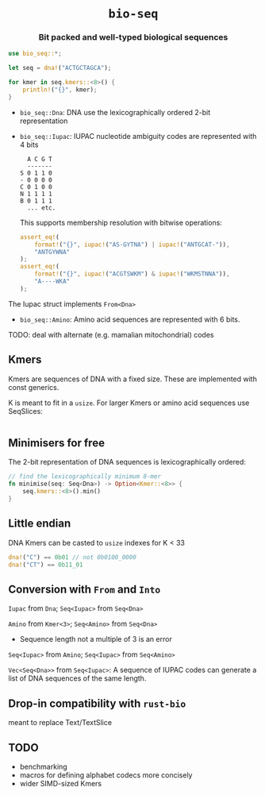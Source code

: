 <div class="title-block" style="text-align: center;" align="center">

# `bio-seq`

### Bit packed and well-typed biological sequences
</div>

```rust
use bio_seq::*;

let seq = dna!("ACTGCTAGCA");

for kmer in seq.kmers::<8>() {
	println!("{}", kmer);
}
```

* `bio_seq::Dna`: DNA use the lexicographically ordered 2-bit representation

* `bio_seq::Iupac`: IUPAC  nucleotide ambiguity codes are represented with 4 bits

	```
	  A C G T
	  -------
	S 0 1 1 0
	- 0 0 0 0
	C 0 1 0 0
	N 1 1 1 1
	B 0 1 1 1
	  ... etc.
	```
	This supports membership resolution with bitwise operations:

	```rust
    assert_eq!(
        format!("{}", iupac!("AS-GYTNA") | iupac!("ANTGCAT-")),
        "ANTGYWNA"
    );
    assert_eq!(
        format!("{}", iupac!("ACGTSWKM") & iupac!("WKMSTNNA")),
        "A----WKA"
    );
	```
The Iupac struct implements `From<Dna>`

* `bio_seq::Amino`: Amino acid sequences are represented with 6 bits.

TODO: deal with alternate (e.g. mamalian mitochondrial) codes

## Kmers

Kmers are sequences of DNA with a fixed size. These are implemented with const generics.

K is meant to fit in a `usize`. For larger Kmers or amino acid sequences use SeqSlices:

```rust


```

## Minimisers for free

The 2-bit representation of DNA sequences is lexicographically ordered:

```rust
// find the lexicographically minimum 8-mer
fn minimise(seq: Seq<Dna>) -> Option<Kmer::<8>> {
    seq.kmers::<8>().min()
}
```

## Little endian

DNA Kmers can be casted to `usize` indexes for K < 33

```rust
dna!("C") == 0b01 // not 0b0100_0000
dna!("CT") == 0b11_01
```

## Conversion with `From` and `Into`

`Iupac` from `Dna`; `Seq<Iupac>` from `Seq<Dna>`

`Amino` from `Kmer<3>`; `Seq<Amino>` from `Seq<Dna>`
  * Sequence length not a multiple of 3 is an error

`Seq<Iupac>` from `Amino`; `Seq<Iupac>` from `Seq<Amino>`

`Vec<Seq<Dna>>` from `Seq<Iupac>`: A sequence of IUPAC codes can generate a list of DNA sequences of the same length.


## Drop-in compatibility with `rust-bio`

meant to replace Text/TextSlice

## TODO

* benchmarking
* macros for defining alphabet codecs more concisely
* wider SIMD-sized Kmers
